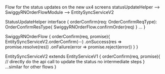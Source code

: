 Flow for the status updates on the new ux4 screens
    statusUpdateHelper --> SwiggyRNOrderFlowModule --> EntitySyncServiceV2


StatusUpdateHelper 
    interface {
        orderConfirm(req: OrderConfirmReqType): OrderConfirmResType{
            SwiggyRNOrderFlow.confirmOrder(req)
        }
        ...
    }

SwiggyRNOrderFlow {
        orderConfirm(req, promise){
            EntitySyncServiceV2.orderConfirm(--)
                .onSuccess(res => promise.resolve(res))
                .onFailure(error => promise.reject(error))
        }
}

EntitySyncServiceV2 extends EntityServiceV1 {
        orderConfirm(req, promise){
            // directly do the api call to update the status no intermediate steps
        }
        ...similar for other flows
}
